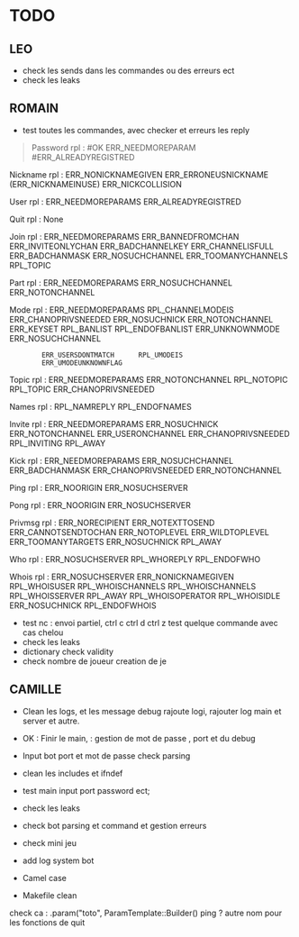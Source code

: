 # TODO

## LEO

- check les sends dans les commandes ou des erreurs ect
- check les leaks

## ROMAIN

- test toutes les commandes, avec checker et erreurs les reply

> Password
>	rpl :	#OK ERR_NEEDMOREPARAM		#ERR_ALREADYREGISTRED

Nickname
	rpl :	ERR_NONICKNAMEGIVEN		ERR_ERRONEUSNICKNAME
			(ERR_NICKNAMEINUSE)		ERR_NICKCOLLISION

User
	rpl :	ERR_NEEDMOREPARAMS		ERR_ALREADYREGISTRED

Quit
	rpl :	None

Join
	rpl :	ERR_NEEDMOREPARAMS		ERR_BANNEDFROMCHAN
			ERR_INVITEONLYCHAN		ERR_BADCHANNELKEY
			ERR_CHANNELISFULL		ERR_BADCHANMASK
			ERR_NOSUCHCHANNEL		ERR_TOOMANYCHANNELS
			RPL_TOPIC

Part
	rpl :	ERR_NEEDMOREPARAMS		ERR_NOSUCHCHANNEL
			ERR_NOTONCHANNEL

Mode
	rpl :	ERR_NEEDMOREPARAMS		RPL_CHANNELMODEIS
			ERR_CHANOPRIVSNEEDED	ERR_NOSUCHNICK
			ERR_NOTONCHANNEL		ERR_KEYSET
			RPL_BANLIST				RPL_ENDOFBANLIST
			ERR_UNKNOWNMODE			ERR_NOSUCHCHANNEL

			ERR_USERSDONTMATCH		RPL_UMODEIS
			ERR_UMODEUNKNOWNFLAG

Topic
	rpl :	ERR_NEEDMOREPARAMS		ERR_NOTONCHANNEL
			RPL_NOTOPIC				RPL_TOPIC
			ERR_CHANOPRIVSNEEDED

Names
	rpl :	RPL_NAMREPLY			RPL_ENDOFNAMES

Invite
	rpl :	ERR_NEEDMOREPARAMS		ERR_NOSUCHNICK
			ERR_NOTONCHANNEL		ERR_USERONCHANNEL
			ERR_CHANOPRIVSNEEDED
			RPL_INVITING			RPL_AWAY

Kick
	rpl :	ERR_NEEDMOREPARAMS		ERR_NOSUCHCHANNEL
			ERR_BADCHANMASK			ERR_CHANOPRIVSNEEDED
			ERR_NOTONCHANNEL

Ping
	rpl :	ERR_NOORIGIN			ERR_NOSUCHSERVER

Pong
	rpl :	ERR_NOORIGIN			ERR_NOSUCHSERVER

Privmsg
	rpl :	ERR_NORECIPIENT			ERR_NOTEXTTOSEND
			ERR_CANNOTSENDTOCHAN	ERR_NOTOPLEVEL
			ERR_WILDTOPLEVEL		ERR_TOOMANYTARGETS
			ERR_NOSUCHNICK
			RPL_AWAY

Who
	rpl :	ERR_NOSUCHSERVER
			RPL_WHOREPLY			RPL_ENDOFWHO

Whois
	rpl :	ERR_NOSUCHSERVER		ERR_NONICKNAMEGIVEN
			RPL_WHOISUSER			RPL_WHOISCHANNELS
			RPL_WHOISCHANNELS		RPL_WHOISSERVER
			RPL_AWAY				RPL_WHOISOPERATOR
			RPL_WHOISIDLE			ERR_NOSUCHNICK
			RPL_ENDOFWHOIS

- test nc : envoi partiel, ctrl c ctrl d ctrl z test quelque commande avec cas chelou
- check les leaks
- dictionary check validity
- check nombre de joueur creation de je

## CAMILLE


- Clean les logs, et les message debug rajoute logi, rajouter log main et server et autre.
-  OK : Finir le main, : gestion de mot de passe , port et du debug
- Input bot port et mot de passe check parsing
- clean les includes et ifndef
- test main input port password ect;
- check les leaks

- check bot parsing et command et gestion erreurs
- check mini jeu
- add log system bot
- Camel case
- Makefile clean


check ca : .param("toto", ParamTemplate::Builder()
ping ?
autre nom pour les fonctions de quit